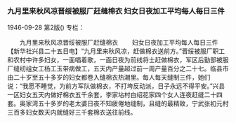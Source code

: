 ### 九月里来秋风凉晋绥被服厂赶缝棉衣  妇女日夜加工平均每人每日三件

1946-09-28
第2版()
专栏：

　　九月里来秋风凉晋绥被服厂赶缝棉衣
　　妇女日夜加工平均每人每日三件
    【新华社兴县二十五日电】“九月里来秋风凉，赶做棉衣送前方。”晋绥被服厂职工和农村中许多妇女，一面唱着歌，一面日夜为前线将士赶做棉衣，军区后勤部被服厂缝纫组女工杨工玉带病做工，五天内产量超过前一周产量百分之二十七。临县市由二十岁至五十多岁的妇女都卷入缝棉衣热潮里。每人每天缝制三件，她们说：“我愿不睡觉，为前方军队做棉衣，不打垮反动派，日子永远不得平安。”兴县一区妇女五天内做好棉衣五千余套，李家坫村白绍花家四个女人连夜赶缝二十四套。奥家湾五十多岁的老太婆日夜不知疲倦地缝制，且缝的最精致，宁武张初元村三百多妇女数天内就缝好三千套棉衣送往前线。
